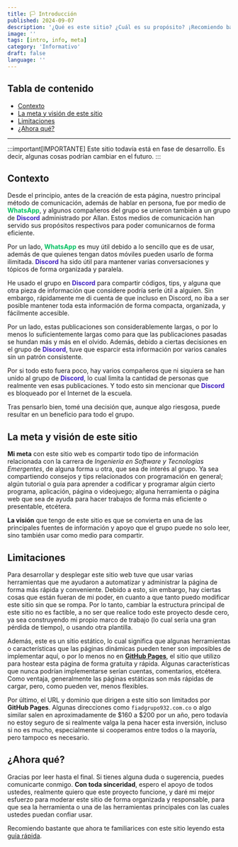 ```yaml
---
title: 🏳️ Introducción
published: 2024-09-07
description: '¿Qué es este sitio? ¿Cuál es su propósito? ¡Recomiendo bastante que leas este artículo de bienvenida!'
image: ''
tags: [intro, info, meta]
category: 'Informativo'
draft: false 
language: ''
---
```

<style>
.wg, .dp, .gg { transition: color 1s; }
/* LIGHT MODE COLORS */
.wg  { color: rgb(0, 192, 96); } /* WhatsApp Green */
.dp  { color: rgb(64, 32, 192); } /* Discord Purple */
/*.gg  { color: rgb(64, 64, 64); } /* Gray Github */
/* DARK MODE COLORS */
html.dark .wg  { color: rgb(64, 255, 64); }
html.dark .dp  { color: rgb(160, 128, 255); }
/*html.dark .gg  { color: rgb(160, 160, 160); }
</style>
## Tabla de contenido
- [Contexto](#contexto)
- [La meta y visión de este sitio](#la-meta-y-visión-de-este-sitio)
- [Limitaciones](#limitaciones)
- [¿Ahora qué?](#ahora-qué)
___
:::important[IMPORTANTE]
Este sitio todavía está en fase de desarrollo. Es decir, algunas cosas podrían cambiar en el futuro.
:::
## Contexto
Desde el principio, antes de la creación de esta página, nuestro principal método de comunicación, además de hablar en persona, fue por medio de <b class="wg">WhatsApp</b>, y algunos compañeros del grupo se unieron también a un grupo de <b class="dp">Discord</b> administrado por Allan. Estos medios de comunicación han servido sus propósitos respectivos para poder comunicarnos de forma eficiente.

Por un lado, <b class="wg">WhatsApp</b> es muy útil debido a lo sencillo que es de usar, además de que quienes tengan datos móviles pueden usarlo de forma ilimitada. <b class="dp">Discord</b> ha sido útil para mantener varias conversaciones y tópicos de forma organizada y paralela.

He usado el grupo en <b class="dp">Discord</b> para compartir códigos, tips, y alguna que otra pieza de información que considere podría serle útil a alguien. Sin embargo, rápidamente me di cuenta de que incluso en Discord, no iba a ser posible mantener toda esta información de forma compacta, organizada, y fácilmente accesible.

Por un lado, estas publicaciones son considerablemente largas, o por lo menos lo suficientemente largas como para que las publicaciones pasadas se hundan más y más en el olvido. Además, debido a ciertas decisiones en el grupo de <b class="dp">Discord</b>, tuve que esparcir esta información por varios canales sin un patrón consistente.

Por si todo esto fuera poco, hay varios compañeros que ni siquiera se han unido al grupo de <b class="dp">Discord</b>, lo cual limita la cantidad de personas que realmente ven esas publicaciones. Y todo esto sin mencionar que <b class="dp">Discord</b> es bloqueado por el Internet de la escuela.

Tras pensarlo bien, tomé una decisión que, aunque algo riesgosa, puede resultar en un beneficio para todo el grupo.
## La meta y visión de este sitio
**Mi meta** con este sitio web es compartir todo tipo de información relacionada con la carrera de *Ingeniería en Software y Tecnologías Emergentes*, de alguna forma u otra, que sea de interés al grupo. Ya sea compartiendo consejos y tips relacionados con programación en general; algún tutorial o guía para aprender a codificar y programar algún cierto programa, aplicación, página o videojuego; alguna herramienta o página web que sea de ayuda para hacer trabajos de forma más eficiente o presentable, etcétera.

**La visión** que tengo de este sitio es que se convierta en una de las principales fuentes de información y apoyo que el grupo puede no solo leer, sino también usar como medio para compartir.
## Limitaciones
Para desarrollar y desplegar este sitio web tuve que usar varias herramientas que me ayudaron a automatizar y administrar la página de forma más rápida y conveniente. Debido a esto, sin embargo, hay ciertas cosas que están fueran de mi poder, en cuanto a que tanto puedo modificar este sitio sin que se rompa. Por lo tanto, cambiar la estructura principal de este sitio no es factible, a no ser que realice todo este proyecto desde cero, ya sea construyendo mi propio marco de trabajo (lo cual sería una gran pérdida de tiempo), o usando otra plantilla.

Además, este es un sitio estático, lo cual significa que algunas herramientas o características que las páginas dinámicas pueden tener son imposibles de implementar aquí, o por lo menos no en **[GitHub Pages](https://pages.github.com/)**, el sitio que utilizo para hostear esta página de forma gratuita y rápida. Algunas características que nunca podrían implementarse serían cuentas, comentarios, etcétera. Como ventaja, generalmente las páginas estáticas son más rápidas de cargar, pero, como pueden ver, menos flexibles.

Por último, el URL y dominio que dirigen a este sitio son limitados por **GitHub Pages**. Algunas direcciones como `fiadgrupo932.com.co` o algo similar salen en aproximadamente de \$160 a \$200 por un año, pero todavía no estoy seguro de si realmente valga la pena hacer esta inversión, incluso si no es mucho, especialmente si cooperamos entre todos o la mayoría, pero tampoco es necesario.
## ¿Ahora qué?
Gracias por leer hasta el final. Si tienes alguna duda o sugerencia, puedes comunicarte conmigo. **Con toda sinceridad**, espero el apoyo de todos ustedes, realmente quiero que este proyecto funcione, y daré mi mejor esfuerzo para moderar este sitio de forma organizada y responsable, para que sea la herramienta o una de las herramientas principales con las cuales ustedes puedan confiar usar.

Recomiendo bastante que ahora te familiarices con este sitio leyendo esta [guía rápida](/grupo932/posts/what-to-do-here/what-to-do-here/).
